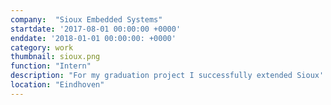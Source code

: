 ```yaml
---
company:  "Sioux Embedded Systems"
startdate: '2017-08-01 00:00:00 +0000'
enddate: '2018-01-01 00:00:00: +0000'
category: work
thumbnail: sioux.png
function: "Intern"
description: "For my graduation project I successfully extended Sioux' in-house developed model-driven development tool. My contribution focused on automatically verifying state machines with hardware interlocks using the formal specification language and toolset called <a href=\"https://www.mcrl2.org/\">mCRL2</a>. Additionally, I proposed specifying interlocks using a subset of natural language called <a href=\"https://www.omg.org/spec/SBVR/About-SBVR\">SBVR</a> and implemented this as a proof of concept."
location: "Eindhoven"
---
```


